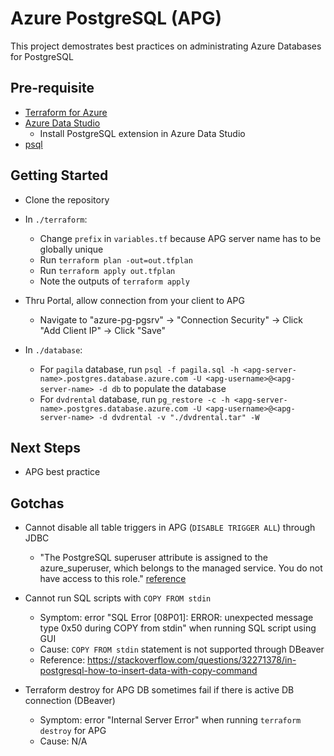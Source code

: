 # Azure PostgreSQL (APG)

This project demostrates best practices on administrating Azure Databases for PostgreSQL

## Pre-requisite

- [Terraform for Azure](https://docs.microsoft.com/en-us/azure/virtual-machines/linux/terraform-install-configure)
- [Azure Data Studio](https://docs.microsoft.com/en-us/sql/azure-data-studio/download?view=sql-server-2017)
  - Install PostgreSQL extension in Azure Data Studio
- [psql](https://www.postgresql.org/docs/10/app-psql.html)

## Getting Started

- Clone the repository

- In `./terraform`:
  - Change `prefix` in `variables.tf` because APG server name has to be globally unique
  - Run `terraform plan -out=out.tfplan`
  - Run `terraform apply out.tfplan`
  - Note the outputs of `terraform apply`

- Thru Portal, allow connection from your client to APG
  - Navigate to "azure-pg-pgsrv" -> "Connection Security" -> Click "Add Client IP" -> Click "Save"

- In `./database`:
  - For `pagila` database, run `psql -f pagila.sql -h <apg-server-name>.postgres.database.azure.com -U <apg-username>@<apg-server-name> -d db` to populate the database
  - For `dvdrental` database, run `pg_restore -c -h <apg-server-name>.postgres.database.azure.com -U <apg-username>@<apg-server-name> -d dvdrental -v "./dvdrental.tar" -W`

## Next Steps

- APG best practice

## Gotchas

- Cannot disable all table triggers in APG (`DISABLE TRIGGER ALL`) through JDBC
  - "The PostgreSQL superuser attribute is assigned to the azure_superuser, which belongs to the managed service. You do not have access to this role." [reference](https://docs.microsoft.com/en-us/azure/postgresql/concepts-servers#managing-your-server)

- Cannot run SQL scripts with `COPY FROM stdin`
  - Symptom: error "SQL Error [08P01]: ERROR: unexpected message type 0x50 during COPY from stdin" when running SQL script using GUI
  - Cause: `COPY FROM stdin` statement is not supported through DBeaver
  - Reference: https://stackoverflow.com/questions/32271378/in-postgresql-how-to-insert-data-with-copy-command

- Terraform destroy for APG DB sometimes fail if there is active DB connection (DBeaver)
  - Symptom: error "Internal Server Error" when running `terraform destroy` for APG
  - Cause: N/A
